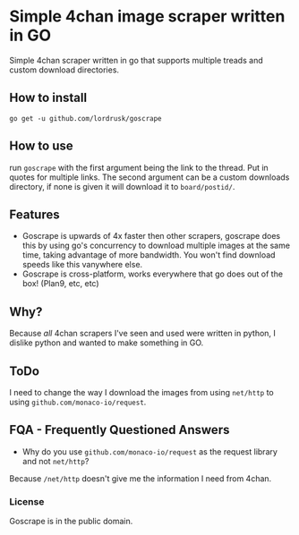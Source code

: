 # Simple 4chan image scraper written in GO
Simple 4chan scraper written in go that supports multiple treads and custom download directories.

## How to install
`go get -u github.com/lordrusk/goscrape`

## How to use
run `goscrape` with the first argument being the link to the thread. Put in quotes for multiple links. The second argument can be a custom downloads directory, if none is given it will download it to `board/postid/`.

## Features
* Goscrape is upwards of 4x faster then other scrapers, goscrape does this by using go's concurrency to download multiple images at the same time, taking advantage of more bandwidth. You won't find download speeds like this vanywhere else.
* Goscrape is cross-platform, works everywhere that go does out of the box! (Plan9, etc, etc)

## Why?
Because *all* 4chan scrapers I've seen and used were written in python, I dislike python and wanted to make something in GO.

## ToDo
I need to change the way I download the images from using `net/http` to using `github.com/monaco-io/request`.

## FQA - Frequently Questioned Answers
+ Why do you use `github.com/monaco-io/request` as the request library and not `net/http`?

Because `/net/http` doesn't give me the information I need from 4chan.

### License
Goscrape is in the public domain.
